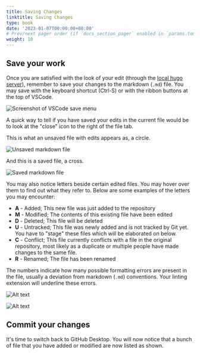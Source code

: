 ```yaml
---
title: Saving Changes
linktitle: Saving Changes
type: book
date: '2023-01-07T00:00:00+08:00'
# Prev/next pager order (if `docs_section_pager` enabled in `params.toml`)
weight: 10
---
```


## Save your work

Once you are satisfied with the look of your edit (through the [local hugo server](../03-making-edits/hosting-local-hugo-server.md)), remember to save your changes to the markdown (`.md`) file. You may save with the keyboard shortcut (Ctrl-S) or with the ribbon buttons at the top of VSCode.

![Screenshot of VSCode save menu](making-commits-1.png)

A quick way to tell if you have saved your edits in the current file would be to look at the "close" icon to the right of the file tab. 

This is what an unsaved file with edits appears as, a circle.

![Unsaved markdown file](commits-unsaved.png)

And this is a saved file, a cross.

![Saved markdown file](commits-saved.png)

You may also notice letters beside certain edited files. You may hover over them to find out what they refer to. Below are some examples of the letters you may encounter:

* __A__ - Added; This new file was just added to the repository
* __M__ - Modified; The contents of this existing file have been edited
* __D__ - Deleted; This file will be deleted
* __U__ - Untracked; This file was newly added and is not tracked by Git yet. You have to "stage" these files which will be elaborated on below.
* __C__ - Conflict; This file currently conflicts with a file in the original repository, most likely as a duplicate or multiple people have made changes to the same file.
* __R__ - Renamed; The file has been renamed

The numbers indicate how many possible formatting errors are present in the file, usually a deviation from markdown (`.md`) conventions. Your linting extension will underline these errors.

![Alt text](commit-letter-number.png)

![Alt text](linting-warning.png)

## Commit your changes

It's time to switch back to GitHub Desktop. You will now notice that a bunch of file that you have added or modified are now listed as shown.

